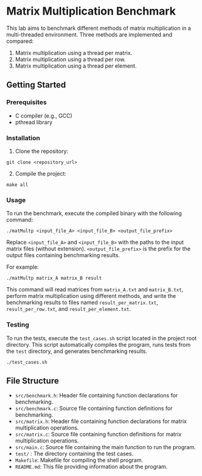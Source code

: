# Matrix Multiplication Benchmark

This lab aims to benchmark different methods of matrix multiplication in a multi-threaded environment. Three methods are implemented and compared:

1. Matrix multiplication using a thread per matrix.
2. Matrix multiplication using a thread per row.
3. Matrix multiplication using a thread per element.

## Getting Started

### Prerequisites

- C compiler (e.g., GCC)
- pthread library

### Installation

1. Clone the repository:
```
git clone <repository_url>
```

2. Compile the project:
```
make all
```

### Usage

To run the benchmark, execute the compiled binary with the following command:
```
./matMultp <input_file_A> <input_file_B> <output_file_prefix>
```

Replace `<input_file_A>` and `<input_file_B>` with the paths to the input matrix files (without extension). `<output_file_prefix>` is the prefix for the output files containing benchmarking results.

For example:
```
./matMultp matrix_A matrix_B result
```

This command will read matrices from `matrix_A.txt` and `matrix_B.txt`, perform matrix multiplication using different methods, and write the benchmarking results to files named `result_per_matrix.txt`, `result_per_row.txt`, and `result_per_element.txt`.

### Testing
To run the tests, execute the `test_cases.sh` script located in the project root directory. This script automatically compiles the program, runs tests from the `test` directory, and generates benchmarking results.
```
./test_cases.sh
```

## File Structure

- `src/benchmark.h`: Header file containing function declarations for benchmarking.
- `src/benchmark.c`: Source file containing function definitions for benchmarking.
- `src/matrix.h`: Header file containing function declarations for matrix multiplication operations.
- `src/matrix.c`: Source file containing function definitions for matrix multiplication operations.
- `src/main.c`: Source file containing the main function to run the program.
- `test/` : The directory containing the test cases.
- `Makefile`: Makefile for compiling the shell program.
- `README.md`: This file providing information about the program.

